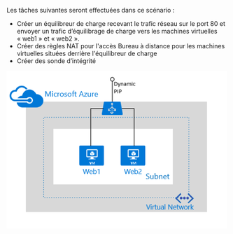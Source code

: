 Les tâches suivantes seront effectuées dans ce scénario :

- Créer un équilibreur de charge recevant le trafic réseau sur le port 80 et envoyer un trafic d’équilibrage de charge vers les machines virtuelles « web1 » et « web2 ».
- Créer des règles NAT pour l'accès Bureau à distance pour les machines virtuelles situées derrière l'équilibreur de charge
- Créer des sonde d’intégrité

![Scénario d’équilibreur de charge](./media/load-balancer-get-started-internet-scenario-include/scenario-classic.png)

<!---HONumber=Nov15_HO3-->